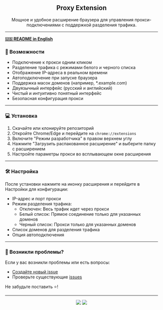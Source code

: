 <div align="center">
  <h2 align="center">Proxy Extension</h2>
  <p align="center">
    Мощное и удобное расширение браузера для управления прокси-подключениями с поддержкой разделения трафика.
  </p>
</div>

---

<b>[🇺🇸 README in English](README.md)</b>

### 🚀 Возможности

- Подключение к прокси одним кликом
- Разделение трафика с режимами белого и черного списка
- Отображение IP-адреса в реальном времени
- Автоподключение при запуске браузера
- Поддержка масок доменов (например, *.example.com)
- Двуязычный интерфейс (русский и английский)
- Чистый и интуитивно понятный интерфейс
- Безопасная конфигурация прокси
---

### 💻 Установка

1. Скачайте или клонируйте репозиторий
2. Откройте Chrome/Edge и перейдите на `chrome://extensions`
3. Включите "Режим разработчика" в правом верхнем углу
4. Нажмите "Загрузить распакованное расширение" и выберите папку с расширением
5. Настройте параметры прокси во всплывающем окне расширения

---

### 🛠️ Настройка

После установки нажмите на иконку расширения и перейдите в Настройки для конфигурации:

- IP-адрес и порт прокси
- Режим разделения трафика:
  - Отключен: Весь трафик идет через прокси
  - Белый список: Прямое соединение только для указанных доменов
  - Черный список: Прокси только для указанных доменов
- Список доменов для разделения трафика
- Опция автоподключения

---

### 🌟 Возникли проблемы?

Если у вас возникли проблемы или есть вопросы:
- [Создайте новый issue](../../issues/new)
- Проверьте существующие [issues](../../issues)

Не забудьте поставить ⭐!

---

<p align="center">
  <img src="https://img.shields.io/badge/Platform-Chromium-blue.svg?style=for-the-badge&labelColor=black&logo=google-chrome"/>
  <img src="https://img.shields.io/badge/Manifest-V3-green.svg?style=for-the-badge&labelColor=black&logo=google-chrome"/>
</p>